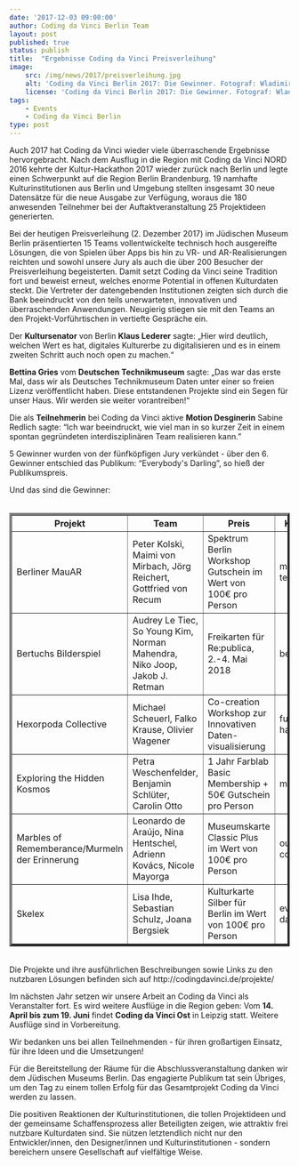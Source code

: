 ```yaml
---
date: '2017-12-03 09:00:00'
author: Coding da Vinci Berlin Team
layout: post
published: true
status: publish
title:  "Ergebnisse Coding da Vinci Preisverleihung"
image:
    src: /img/news/2017/preisverleihung.jpg
    alt: 'Coding da Vinci Berlin 2017: Die Gewinner. Fotograf: Wladimir Raizberg CC-BY 4.0'
    license: 'Coding da Vinci Berlin 2017: Die Gewinner. Fotograf: Wladimir Raizberg CC-BY 4.0'
tags:
    - Events
    - Coding da Vinci Berlin
type: post
---
```

Auch 2017 hat Coding da Vinci wieder viele überraschende Ergebnisse hervorgebracht. Nach dem Ausflug in die Region mit Coding da Vinci NORD 2016 kehrte der Kultur-Hackathon 2017 wieder zurück nach Berlin und legte einen Schwerpunkt auf die Region Berlin Brandenburg. 19 namhafte Kulturinstitutionen aus Berlin und Umgebung stellten insgesamt 30 neue Datensätze für die neue Ausgabe zur Verfügung, woraus die 180 anwesenden Teilnehmer bei der Auftaktveranstaltung 25 Projektideen generierten.  

Bei der heutigen Preisverleihung (2. Dezember 2017) im Jüdischen Museum Berlin präsentierten 15 Teams vollentwickelte technisch hoch ausgereifte Lösungen, die von Spielen über Apps bis hin zu VR- und AR-Realisierungen reichten und sowohl unsere Jury als auch die über 200 Besucher der Preisverleihung begeisterten. Damit setzt Coding da Vinci seine Tradition fort und beweist erneut, welches enorme Potential in offenen Kulturdaten steckt. Die Vertreter der datengebenden Institutionen zeigten sich durch die Bank beeindruckt von den teils unerwarteten, innovativen und überraschenden Anwendungen. Neugierig stiegen sie mit den Teams an den Projekt-Vorführtischen in vertiefte Gespräche ein.  

Der **Kultursenator** von Berlin **Klaus Lederer** sagte: „Hier wird deutlich, welchen Wert es hat, digitales Kulturerbe zu digitalisieren und es in einem zweiten Schritt auch noch open zu machen.“  

**Bettina Gries** vom **Deutschen Technikmuseum** sagte: „Das war das erste Mal, dass wir als Deutsches Technikmuseum Daten unter einer so freien Lizenz veröffentlicht haben. Diese entstandenen Projekte sind ein Segen für unser Haus. Wir werden sie weiter vorantreiben!“  

Die als **Teilnehmerin** bei Coding da Vinci aktive **Motion Desginerin** Sabine Redlich sagte: “Ich war beeindruckt, wie viel man in so kurzer Zeit in einem spontan gegründeten interdisziplinären Team realisieren kann.”  

5 Gewinner wurden von der fünfköpfigen Jury verkündet - über den 6. Gewinner entschied das Publikum: “Everybody's Darling”, so hieß der Publikumspreis.  

Und das sind die Gewinner:  
<br/>
<table border="4">
   <tbody><tr>
        <th>Projekt</th>
        <th>Team</th>
        <th>Preis</th>
        <th>Kategorie</th>
   </tr>
   <tr>
      <td>Berliner MauAR</td>
      <td>Peter Kolski, Maimi von Mirbach, Jörg Reichert, Gottfried von Recum</td>
      <td>Spektrum Berlin Workshop Gutschein im Wert von 100€ pro Person</td>
      <td>most technical</td>
   </tr>
   <tr>
      <td>Bertuchs Bilderspiel</td>
      <td>Audrey Le Tiec, So Young Kim, Norman Mahendra, Niko Joop, Jakob J. Retman</td>
      <td>Freikarten für Re:publica, 2.-4. Mai 2018</td>
      <td>best design</td>
   </tr>
   <tr>
      <td>Hexorpoda Collective</td>
      <td>Michael Scheuerl, Falko Krause, Olivier Wagener</td>
      <td>Co-creation Workshop zur Innovativen Daten-visualisierung</td>
      <td>funniest hack</td>
   </tr>
   <tr>
      <td>Exploring the Hidden Kosmos</td>
      <td>Petra Weschenfelder, Benjamin Schlüter, Carolin Otto</td>
      <td>1 Jahr Farblab Basic Membership + 50€ Gutschein pro Person</td>
      <td>most useful</td>
   </tr>
   <tr>
      <td>Marbles of Rememberance/Murmeln der Erinnerung</td>
      <td>Leonardo de Araújo, Nina Hentschel, Adrienn Kovács, Nicole Mayorga</td>
      <td>Museumskarte Classic Plus im Wert von 100€ pro Person</td>
      <td>out of competition</td>
   </tr>
   <tr>
      <td>Skelex</td>
      <td>Lisa Ihde, Sebastian Schulz, Joana Bergsiek</td>
      <td>Kulturkarte Silber für Berlin im Wert von 100€ pro Person</td>
      <td>everybody's darling</td>
   </tr>
   
</tbody></table>  
<br/>
Die Projekte und ihre ausführlichen Beschreibungen sowie Links zu den nutzbaren Lösungen befinden sich auf http://codingdavinci.de/projekte/   

Im nächsten Jahr setzen wir unsere Arbeit an Coding da Vinci als Veranstalter fort. Es wird weitere Ausflüge in die Region geben: Vom **14. April bis zum 19. Juni** findet **Coding da Vinci Ost** in Leipzig statt. Weitere Ausflüge sind in Vorbereitung.  

Wir bedanken uns bei allen Teilnehmenden - für ihren großartigen Einsatz, für ihre Ideen und die Umsetzungen!  

Für die Bereitstellung der Räume für die Abschlussveranstaltung danken wir dem Jüdischen Museums Berlin. Das engagierte Publikum tat sein Übriges, um den Tag zu einem tollen Erfolg für das Gesamtprojekt Coding da Vinci werden zu lassen.  

Die positiven Reaktionen der Kulturinstitutionen, die tollen Projektideen und der gemeinsame Schaffensprozess aller Beteiligten zeigen, wie attraktiv frei nutzbare Kulturdaten sind. Sie nützen letztendlich nicht nur den Entwickler/innen, den Designer/innen und Kulturinstitutionen - sondern bereichern unsere Gesellschaft auf vielfältige Weise.   
